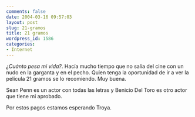 ```yaml
---
comments: false
date: 2004-03-16 09:57:03
layout: post
slug: 21-gramos
title: 21 gramos
wordpress_id: 1586
categories:
- Internet
---
```


_¿Cuánto pesa mi vida?_. Hacía mucho tiempo que no salía del cine con un nudo en la garganta y en el pecho. Quien tenga la oportunidad de ir a ver la película 21 gramos se lo recomiendo. Muy buena.





Sean Penn es un actor con todas las letras y Benicio Del Toro es otro actor que tiene mi aprobado.





Por estos pagos estamos esperando Troya.




 
